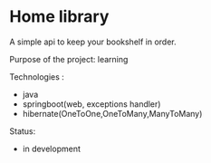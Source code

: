 # Home library
A simple api to keep your bookshelf in order.

Purpose of the project: learning

Technologies :
- java
- springboot(web, exceptions handler)
- hibernate(OneToOne,OneToMany,ManyToMany)

Status:
- in development
